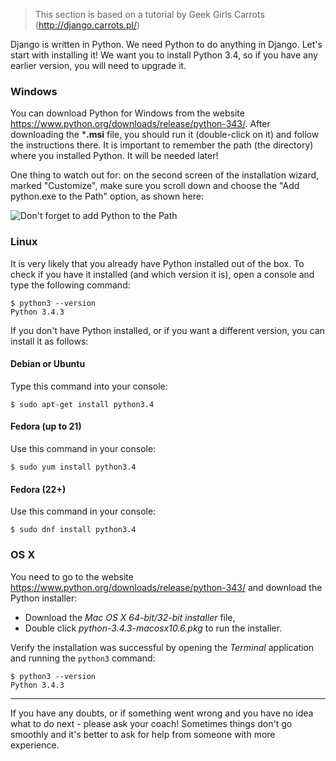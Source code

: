> This section is based on a tutorial by Geek Girls Carrots (http://django.carrots.pl/)

Django is written in Python. We need Python to do anything in Django. Let's start with installing it! We want you to install Python 3.4, so if you have any earlier version, you will need to upgrade it.

### Windows

You can download Python for Windows from the website https://www.python.org/downloads/release/python-343/. After downloading the ***.msi** file, you should run it (double-click on it) and follow the instructions there. It is important to remember the path (the directory) where you installed Python. It will be needed later!

One thing to watch out for: on the second screen of the installation wizard, marked "Customize", make sure you scroll down and choose the "Add python.exe to the Path" option, as shown here:

![Don't forget to add Python to the Path](../python_installation/images/add_python_to_windows_path.png)

### Linux

It is very likely that you already have Python installed out of the box. To check if you have it installed (and which version it is), open a console and type the following command:

    $ python3 --version
    Python 3.4.3
    

If you don't have Python installed, or if you want a different version, you can install it as follows:

#### Debian or Ubuntu

Type this command into your console:

    $ sudo apt-get install python3.4
    

#### Fedora (up to 21)

Use this command in your console:

    $ sudo yum install python3.4
    

#### Fedora (22+)

Use this command in your console:

    $ sudo dnf install python3.4
    

### OS X

You need to go to the website https://www.python.org/downloads/release/python-343/ and download the Python installer:

  * Download the *Mac OS X 64-bit/32-bit installer* file,
  * Double click *python-3.4.3-macosx10.6.pkg* to run the installer.

Verify the installation was successful by opening the *Terminal* application and running the `python3` command:

    $ python3 --version
    Python 3.4.3
    

* * *

If you have any doubts, or if something went wrong and you have no idea what to do next - please ask your coach! Sometimes things don't go smoothly and it's better to ask for help from someone with more experience.
